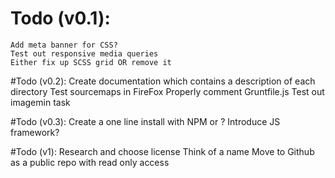 # Todo (v0.1):
	Add meta banner for CSS?
	Test out responsive media queries
	Either fix up SCSS grid OR remove it

#Todo (v0.2):
	Create documentation which contains a description of each directory
	Test sourcemaps in FireFox
	Properly comment Gruntfile.js
	Test out imagemin task

#Todo (v0.3):
	Create a one line install with NPM or ?
	Introduce JS framework?

#Todo (v1):
	Research and choose license
	Think of a name
	Move to Github as a public repo with read only access